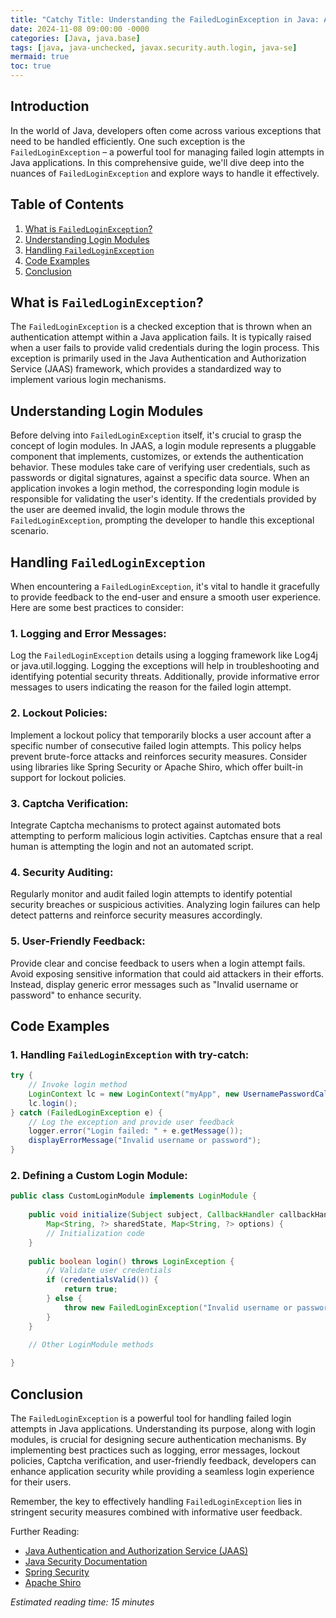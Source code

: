 ```yaml
---
title: "Catchy Title: Understanding the FailedLoginException in Java: A Comprehensive Guide"
date: 2024-11-08 09:00:00 -0000
categories: [Java, java.base]
tags: [java, java-unchecked, javax.security.auth.login, java-se]
mermaid: true
toc: true
---
```



## Introduction
In the world of Java, developers often come across various exceptions that need to be handled efficiently. One such exception is the `FailedLoginException` – a powerful tool for managing failed login attempts in Java applications. In this comprehensive guide, we'll dive deep into the nuances of `FailedLoginException` and explore ways to handle it effectively.

## Table of Contents
1. [What is `FailedLoginException`?](#section1)
2. [Understanding Login Modules](#section2)
3. [Handling `FailedLoginException`](#section3)
4. [Code Examples](#section4)
5. [Conclusion](#section5)

## <a name="section1"></a>What is `FailedLoginException`?
The `FailedLoginException` is a checked exception that is thrown when an authentication attempt within a Java application fails. It is typically raised when a user fails to provide valid credentials during the login process. This exception is primarily used in the Java Authentication and Authorization Service (JAAS) framework, which provides a standardized way to implement various login mechanisms.

## <a name="section2"></a>Understanding Login Modules
Before delving into `FailedLoginException` itself, it's crucial to grasp the concept of login modules. In JAAS, a login module represents a pluggable component that implements, customizes, or extends the authentication behavior. These modules take care of verifying user credentials, such as passwords or digital signatures, against a specific data source. When an application invokes a login method, the corresponding login module is responsible for validating the user's identity. If the credentials provided by the user are deemed invalid, the login module throws the `FailedLoginException`, prompting the developer to handle this exceptional scenario.

## <a name="section3"></a>Handling `FailedLoginException`
When encountering a `FailedLoginException`, it's vital to handle it gracefully to provide feedback to the end-user and ensure a smooth user experience. Here are some best practices to consider:

### 1. Logging and Error Messages:
Log the `FailedLoginException` details using a logging framework like Log4j or java.util.logging. Logging the exceptions will help in troubleshooting and identifying potential security threats. Additionally, provide informative error messages to users indicating the reason for the failed login attempt.

### 2. Lockout Policies:
Implement a lockout policy that temporarily blocks a user account after a specific number of consecutive failed login attempts. This policy helps prevent brute-force attacks and reinforces security measures. Consider using libraries like Spring Security or Apache Shiro, which offer built-in support for lockout policies.

### 3. Captcha Verification:
Integrate Captcha mechanisms to protect against automated bots attempting to perform malicious login activities. Captchas ensure that a real human is attempting the login and not an automated script.

### 4. Security Auditing:
Regularly monitor and audit failed login attempts to identify potential security breaches or suspicious activities. Analyzing login failures can help detect patterns and reinforce security measures accordingly.

### 5. User-Friendly Feedback:
Provide clear and concise feedback to users when a login attempt fails. Avoid exposing sensitive information that could aid attackers in their efforts. Instead, display generic error messages such as "Invalid username or password" to enhance security.

## <a name="section4"></a>Code Examples

### 1. Handling `FailedLoginException` with try-catch:

```java
try {
    // Invoke login method
    LoginContext lc = new LoginContext("myApp", new UsernamePasswordCallbackHandler());
    lc.login();
} catch (FailedLoginException e) {
    // Log the exception and provide user feedback
    logger.error("Login failed: " + e.getMessage());
    displayErrorMessage("Invalid username or password");
}
```

### 2. Defining a Custom Login Module:

```java
public class CustomLoginModule implements LoginModule {
    
    public void initialize(Subject subject, CallbackHandler callbackHandler,
        Map<String, ?> sharedState, Map<String, ?> options) {
        // Initialization code
    }
    
    public boolean login() throws LoginException {
        // Validate user credentials
        if (credentialsValid()) {
            return true;
        } else {
            throw new FailedLoginException("Invalid username or password");
        }
    }
    
    // Other LoginModule methods

}
```

## <a name="section5"></a>Conclusion
The `FailedLoginException` is a powerful tool for handling failed login attempts in Java applications. Understanding its purpose, along with login modules, is crucial for designing secure authentication mechanisms. By implementing best practices such as logging, error messages, lockout policies, Captcha verification, and user-friendly feedback, developers can enhance application security while providing a seamless login experience for their users.

Remember, the key to effectively handling `FailedLoginException` lies in stringent security measures combined with informative user feedback.

Further Reading:
- [Java Authentication and Authorization Service (JAAS)](https://docs.oracle.com/en/java/javase/11/security/java-authentication-and-authorization-service-jaas-ref-guide.html)
- [Java Security Documentation](https://docs.oracle.com/en/java/javase/11/security/index.html)
- [Spring Security](https://spring.io/projects/spring-security)
- [Apache Shiro](https://shiro.apache.org/)

*Estimated reading time: 15 minutes*